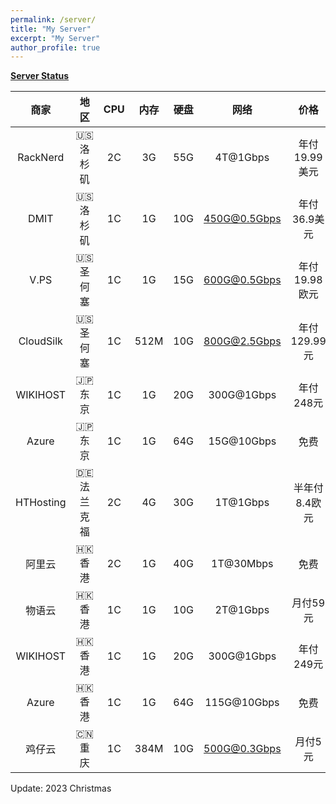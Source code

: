 ```yaml
---
permalink: /server/
title: "My Server"
excerpt: "My Server"
author_profile: true
---
```


**[Server Status](https://status.yfluo.me)**

|商家|地区|CPU|内存|硬盘|网络|价格|备注|
|:--:|:--:|:--:|:--:|:--:|:--:|:--:|:--:|
|RackNerd|🇺🇸 洛杉矶|2C|3G|55G|4T@1Gbps|年付19.99美元|洛杉矶DC02|
|DMIT|🇺🇸 洛杉矶|1C|1G|10G|450G@0.5Gbps|年付36.9美元|三网CN2GIA|
|V.PS|🇺🇸 圣何塞|1C|1G|15G|600G@0.5Gbps|年付19.98欧元|CN2GIA+pp2p+CMIN2|
|CloudSilk|🇺🇸 圣何塞|1C|512M|10G|800G@2.5Gbps|年付129.99元|三网4837|
|WIKIHOST|🇯🇵 东京|1C|1G|20G|300G@1Gbps|年付248元|三网直连|
|Azure|🇯🇵 东京|1C|1G|64G|15G@10Gbps|免费|Azure100|
|HTHosting|🇩🇪 法兰克福|2C|4G|30G|1T@1Gbps|半年付8.4欧元|EPYC 7543|
|阿里云|🇭🇰 香港|2C|1G|40G|1T@30Mbps|免费|4837+CMI|
|物语云|🇭🇰 香港|1C|1G|10G|2T@1Gbps|月付59元|三网CMI|
|WIKIHOST|🇭🇰 香港|1C|1G|20G|300G@1Gbps|年付249元|移动CMI|
|Azure|🇭🇰 香港|1C|1G|64G|115G@10Gbps|免费|Azure100|
|鸡仔云|🇨🇳 重庆|1C|384M|10G|500G@0.3Gbps|月付5元|IPv6 Only|

Update: 2023 Christmas

